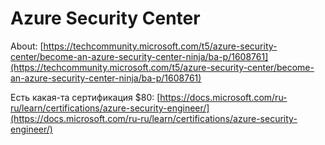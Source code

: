 # Azure Security Center

About: [https://techcommunity.microsoft.com/t5/azure-security-center/become-an-azure-security-center-ninja/ba-p/1608761](https://techcommunity.microsoft.com/t5/azure-security-center/become-an-azure-security-center-ninja/ba-p/1608761)

Есть какая-та сертификация $80: [https://docs.microsoft.com/ru-ru/learn/certifications/azure-security-engineer/](https://docs.microsoft.com/ru-ru/learn/certifications/azure-security-engineer/)

